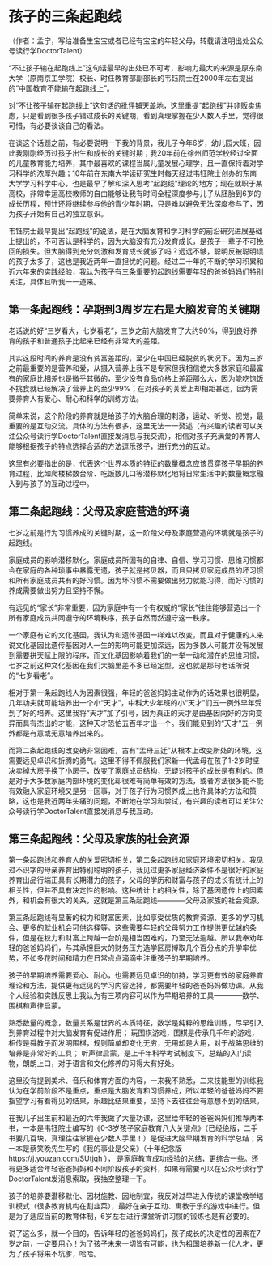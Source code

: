 # 孩子的三条起跑线

（作者：孟宁，写给准备生宝宝或者已经有宝宝的年轻父母，转载请注明出处公众号读行学DoctorTalent）

“不让孩子输在起跑线上”这句话最早的出处已不可考，影响力最大的来源是原东南大学（原南京工学院）校长、时任教育部副部长的韦钰院士在2000年左右提出的“中国教育不能输在起跑线上”。

对“不让孩子输在起跑线上”这句话的批评铺天盖地，这里重提“起跑线”并非贩卖焦虑，只是看到很多孩子错过成长的关键期，看到真理掌握在少人数人手里，觉得很可惜，有必要谈谈自己的看法。

在谈这个话题之前，有必要说明一下我的背景，我儿子今年6岁，幼儿园大班，因此我刚刚经历过孩子出生和成长的关键时期；我20年前在徐州师范学校经过全面的儿童教育能力培养，其中最喜欢的课程当属儿童发展心理学，且一直保持着对学习科学的浓厚兴趣；10年前在东南大学读研究生时每天经过韦钰院士创办的东南大学学习科学中心，也是最早了解和深入思考“起跑线”理论的地方；现在就职于某高校，非常幸运高校教师的自由能够让我有时间全程深度参与儿子从胚胎到6岁的成长历程，预计还将继续参与他的青少年时期，只是难以避免无法深度参与了，因为孩子开始有自己的独立意识。

韦钰院士最早提出“起跑线”的说法，是在大脑发育和学习科学的前沿研究进展基础上提出的，不可否认是科学的，因为大脑没有充分发育成长，是孩子一辈子不可挽回的损失。但大脑得到充分刺激和发育成长就够了吗？远远不够，聪明反被聪明误的孩子太多了，这也是我近两年一直担忧的问题。经过二十年的不断的学习积累和近六年来的实践经验，我认为孩子有三条重要的起跑线需要年轻的爸爸妈妈们特别关注，具体且听我一一道来。

## 第一条起跑线：孕期到3周岁左右是大脑发育的关键期

老话说的好“三岁看大，七岁看老”，三岁之前大脑发育了大约90%，得到良好养育的孩子和普通孩子比起来已经有非常大的差距。

其实这段时间的养育是没有贫富差距的，至少在中国已经脱贫的状况下。因为三岁之前最重要的是营养和爱，从摄入营养上我不是专家但我相信绝大多数家庭和最富有的家庭比相差也是微乎其微的，至少没有食品价格上差距那么大，因为能吃饱饭不挑食就已经解决了营养上的至少99%；在对孩子的关爱上却相距甚远，因为需要养育人有爱心、耐心和科学的训练方法。

简单来说，这个阶段的养育就是给孩子的大脑合理的刺激，运动、听觉、视觉，最重要的是互动交流。具体的方法有很多，这里无法一一赘述（有兴趣的读者可以关注公众号读行学DoctorTalent直接发消息与我交流），相信对孩子充满爱的养育人能够根据孩子的特点选择合适的方法逗乐孩子，进行充分的互动。

这里有必要指出的是，代表这个世界本质的特征的数量概念应该贯穿孩子早期的养育过程，比如爬楼梯数台阶、吃饭数几口等潜移默化地将日常生活中的数量概念融入到与孩子的互动过程中。

## 第二条起跑线：父母及家庭营造的环境

七岁之前是行为习惯养成的关键时期，这一阶段父母及家庭营造的环境就是孩子的起跑线。

家庭成员的影响潜移默化，家庭成员所固有的自律、自信、学习习惯、思维习惯都会在家庭的各种琐事中暴露无遗，孩子就是拷贝器，而且只拷贝家庭成员的坏习惯和所有家庭成员共有的好习惯。因为坏习惯不需要做出努力就能习得，而好习惯的养成需要做出努力且坚持不懈。

有远见的“家长”非常重要，因为家庭中有一个有权威的“家长”往往能够营造出一个所有家庭成员共同遵守的环境秩序，孩子自然而然遵守这一秩序。

一个家庭有它的文化基因，我认为和遗传基因一样难以改变，而且对于健康的人来说文化基因比遗传基因对人一生的影响可能更加深远，因为多数人可能并没有发展到需要拼天赋上限的程序，而文化基因影响着我们的一举一动和潜在的思维习惯，七岁之前这种文化基因在我们大脑里差不多已经定型，这也就是那句老话所说的“七岁看老”。

相对于第一条起跑线人为因素很强，年轻的爸爸妈妈主动作为的话效果也很明显，几年功夫就可能培养出一个小“天才”，中科大少年班的小“天才”们五一例外早年受到了好的培养。这里我将“天才”加了引号，因为真正的天才是由基因向好的方向变异而具有杰出的才能，这种天才恐怕五百年才出一个。我们能见到的“天才”五一例外都是有意或无意培养出来的。

而第二条起跑线的改变确非常困难，古有“孟母三迁”从根本上改变所处的环境，这需要远见卓识和折腾的勇气。这里不得不佩服我们家新一代孟母在孩子1-2岁时坚决卖掉大房子换了小房子，改变了家庭成员结构，无疑对孩子的成长是有利的。但是对于大多数家庭内部环境的变化却很难有简单有效的方法，或者方法很多能不能有效融入家庭环境又是另一回事，对于孩子行为习惯养成上也许具体的方法和策略，这也是我近两年头痛的问题，不断地在学习和尝试，有兴趣的读者可以关注公众号读行学DoctorTalent直接发消息与我互动。

## 第三条起跑线：父母及家族的社会资源

第一条起跑线和养育人的关爱密切相关，第二条起跑线和家庭环境密切相关。我见过不识字的母亲养育出特别聪明的孩子，我见过更多家庭经济条件不是很好的家庭养育出品行端正具有长期潜力的孩子，父母的学历和财富与孩子的成长有统计上的相关性，但并不具有决定性的影响。这种统计上的相关性，除了基因遗传上的因素外，和机会有很大的关系，这就是第三条起跑线————父母及家族的社会资源。

第三条起跑线有显著的权力和财富因素，比如享受优质的教育资源、更多的学习机会、更多的就业机会可供选择等。这些需要年轻的父母努力工作提供更优越的条件，但是在权力和财富上跨越一台阶是相当困难的，乃至无法逾越。所以我奉劝年轻的爸爸妈妈们，与其承担巨大的财务压力选学区房博取几个百分点的升学率优势，不如多花时间和精力在日常点点滴滴中注重孩子的早期培养。

孩子的早期培养需要爱心、耐心，也需要远见卓识的加持，学习更有效的家庭养育理论和方法，提供更有远见的学习内容选择，都需要年轻的爸爸妈妈做功课。从我个人经验和实践反思上我认为有三项内容可以作为早期培养的工具————数学、围棋和声律启蒙。

熟悉数量的概念，数量关系是世界的本质特征，数学是纯粹的思维训练，尽早引入到养育过程中对大脑发育有促进作用；
玩围棋游戏，围棋是传承几千年的游戏，相传是舜教子而发明围棋，规则简单却变化无穷，无用却是大用，对于战略思维的培养是非常好的工具；
听声律启蒙，是上千年科举考试制度下，总结的入门读物，朗朗上口，对于语言和文化修养的习得大有好处。

这里没有提到美术、音乐和体育方面的内容，一来我不熟悉，二来技能型的训练我认为在学前阶段不是重点，重点是大脑发育和习惯养成，所以年轻的爸爸妈妈不要指望学习有看得见的结果，乐趣比结果重要，坚持下去往往会有意想不到的结果。

在我儿子出生前和最近的六年我做了大量功课，这里给年轻的爸爸妈妈们推荐两本书，一本是韦钰院士编写的《0-3岁孩子家庭教育八大关键点》（已经绝版，二手书要几百块，真理往往掌握在少数人手里！）是促进大脑早期发育的科学总结；另一本是蔡笑晚先生写的《我的事业是父亲》（十年纪念版 https://j.youzan.com/SUtjqh ）， 是家庭教育成功经验的总结，更综合一些。还有更多适合年轻爸爸妈妈和不同阶段孩子的资料，如果有需要可以在公众号读行学DoctorTalent发消息索取，我抽空整理一下。

孩子的培养要潜移默化、因材施教、因地制宜，我反对过早进入传统的课堂教学培训模式（很多教育机构在割韭菜），最好在亲子互动、寓教于乐的游戏中进行。但是为了适应当前的教育体制，6岁左右进行课堂听讲习惯的锻炼也是有必要的。

说了这么多，就一个目的，告诉年轻的爸爸妈妈们，孩子成长的决定性的因素在7岁之前，一定要用心！为了孩子未来一切皆有可能，也为祖国培养新一代人才，更为了孩子将来不坑爹，哈哈。
